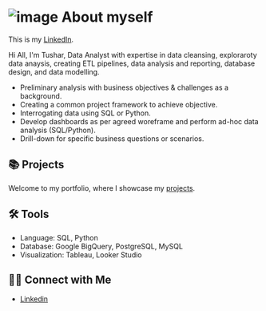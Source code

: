 # ![image](https://github.com/tusharkumarsaxena/tusharkumarsaxena/assets/7361426/5f806898-22a6-4f12-af31-e25591a5d184)  About myself

This is my [LinkedIn](https://www.linkedin.com/in/tushar-saxena-5b189b12/).


Hi All, I'm Tushar, Data Analyst with expertise in data cleansing, exploraroty data anaysis, creating ETL pipelines, data analysis and reporting, database design, and data modelling. 

- Preliminary analysis with business objectives & challenges as a background.
- Creating a common project framework to achieve objective.
- Interrogating data using SQL or Python.
- Develop dashboards as per agreed woreframe and perform ad-hoc data analysis (SQL/Python).
- Drill-down for specific business questions or scenarios.

## 📚 Projects

Welcome to my portfolio, where I showcase my [projects](https://github.com/tusharkumarsaxena/data_portfolio#readme).

## 🛠️ Tools

- Language: SQL, Python
- Database: Google BigQuery, PostgreSQL, MySQL
- Visualization: Tableau, Looker Studio

## 👋🏻 Connect with Me

- [Linkedin](https://www.linkedin.com/in/tushar-saxena-5b189b12/)

